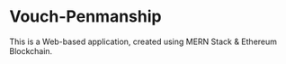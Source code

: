 # Vouch-Penmanship
This is a Web-based application, created using MERN Stack &amp; Ethereum Blockchain.
